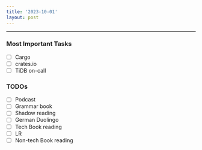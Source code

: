 ```yaml
---
title: '2023-10-01'
layout: post
---
```


---

### Most Important Tasks

- [ ] Cargo
- [ ] crates.io
- [ ] TiDB on-call

### TODOs

- [ ] Podcast
- [ ] Grammar book
- [ ] Shadow reading
- [ ] German Duolingo
- [ ] Tech Book reading
- [ ] LR
- [ ] Non-tech Book reading
